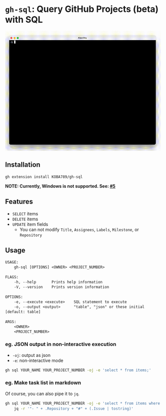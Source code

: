 # `gh-sql`: Query GitHub Projects (beta) with SQL

![](./docs/demo.gif)

## Installation

```
gh extension install KOBA789/gh-sql
```
**NOTE: Currently, Windows is not supported. See: [#5](https://github.com/KOBA789/gh-sql/issues/5)**

## Features

- `SELECT` items
- `DELETE` items
- `UPDATE` item fields
  - You can not modify `Title`, `Assignees`, `Labels`, `Milestone`, or `Repository`

## Usage

```
USAGE:
    gh-sql [OPTIONS] <OWNER> <PROJECT_NUMBER>

FLAGS:
    -h, --help       Prints help information
    -V, --version    Prints version information

OPTIONS:
    -e, --execute <execute>    SQL statement to execute
    -o, --output <output>      "table", "json" or these initial [default: table]

ARGS:
    <OWNER>
    <PROJECT_NUMBER>
```

### eg. JSON output in non-interactive execution

- `-oj`: output as json
- `-e`: non-interactive mode

```bash
gh sql YOUR_NAME YOUR_PROJECT_NUMBER -oj -e 'select * from items;'
```

### eg. Make task list in markdown

Of course, you can also pipe it to `jq`.

```bash
gh sql YOUR_NAME YOUR_PROJECT_NUMBER -oj -e 'select * from items where Repository is not null;' | \
    jq -r '"- " + .Repository + "#" + (.Issue | tostring)'
```
